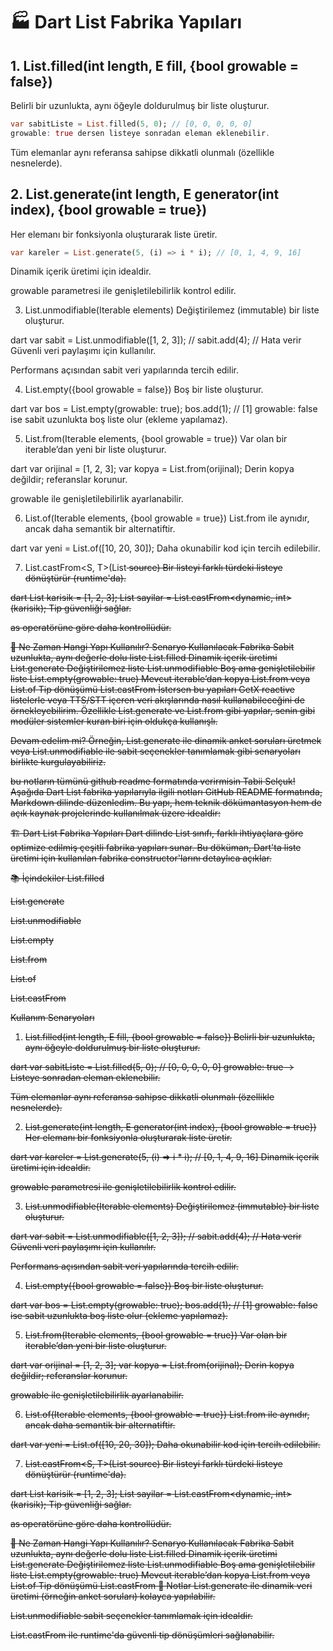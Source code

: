 # 🏭 Dart List Fabrika Yapıları

## 1. List.filled(int length, E fill, {bool growable = false})
Belirli bir uzunlukta, aynı öğeyle doldurulmuş bir liste oluşturur.

```dart
var sabitListe = List.filled(5, 0); // [0, 0, 0, 0, 0]
growable: true dersen listeye sonradan eleman eklenebilir.
```
Tüm elemanlar aynı referansa sahipse dikkatli olunmalı (özellikle nesnelerde).

## 2. List.generate(int length, E generator(int index), {bool growable = true})
Her elemanı bir fonksiyonla oluşturarak liste üretir.

```dart
var kareler = List.generate(5, (i) => i * i); // [0, 1, 4, 9, 16]
```
Dinamik içerik üretimi için idealdir.

growable parametresi ile genişletilebilirlik kontrol edilir.

3. List.unmodifiable(Iterable elements)
Değiştirilemez (immutable) bir liste oluşturur.

dart
var sabit = List.unmodifiable([1, 2, 3]);
// sabit.add(4); // Hata verir
Güvenli veri paylaşımı için kullanılır.

Performans açısından sabit veri yapılarında tercih edilir.

4. List.empty({bool growable = false})
Boş bir liste oluşturur.

dart
var bos = List.empty(growable: true);
bos.add(1); // [1]
growable: false ise sabit uzunlukta boş liste olur (ekleme yapılamaz).

5. List.from(Iterable elements, {bool growable = true})
Var olan bir iterable’dan yeni bir liste oluşturur.

dart
var orijinal = [1, 2, 3];
var kopya = List.from(orijinal);
Derin kopya değildir; referanslar korunur.

growable ile genişletilebilirlik ayarlanabilir.

6. List.of(Iterable<E> elements, {bool growable = true})
List.from ile aynıdır, ancak daha semantik bir alternatiftir.

dart
var yeni = List.of([10, 20, 30]);
Daha okunabilir kod için tercih edilebilir.

7. List.castFrom<S, T>(List<S> source)
Bir listeyi farklı türdeki listeye dönüştürür (runtime'da).

dart
List<dynamic> karisik = [1, 2, 3];
List<int> sayilar = List.castFrom<dynamic, int>(karisik);
Tip güvenliği sağlar.

as operatörüne göre daha kontrollüdür.

🎯 Ne Zaman Hangi Yapı Kullanılır?
Senaryo	Kullanılacak Fabrika
Sabit uzunlukta, aynı değerle dolu liste	List.filled
Dinamik içerik üretimi	List.generate
Değiştirilemez liste	List.unmodifiable
Boş ama genişletilebilir liste	List.empty(growable: true)
Mevcut iterable’dan kopya	List.from veya List.of
Tip dönüşümü	List.castFrom
İstersen bu yapıları GetX reactive listelerle veya TTS/STT içeren veri akışlarında nasıl kullanabileceğini de örnekleyebilirim. Özellikle List.generate ve List.from gibi yapılar, senin gibi modüler sistemler kuran biri için oldukça kullanışlı.

Devam edelim mi? Örneğin, List.generate ile dinamik anket soruları üretmek veya List.unmodifiable ile sabit seçenekler tanımlamak gibi senaryoları birlikte kurgulayabiliriz.

bu notların tümünü github readme formatında verirmisin
Tabii Selçuk! Aşağıda Dart List fabrika yapılarıyla ilgili notları GitHub README formatında, Markdown dilinde düzenledim. Bu yapı, hem teknik dökümantasyon hem de açık kaynak projelerinde kullanılmak üzere idealdir:

🏗️ Dart List Fabrika Yapıları
Dart dilinde List sınıfı, farklı ihtiyaçlara göre optimize edilmiş çeşitli fabrika yapıları sunar. Bu döküman, Dart'ta liste üretimi için kullanılan fabrika constructor'larını detaylıca açıklar.

📚 İçindekiler
List.filled

List.generate

List.unmodifiable

List.empty

List.from

List.of

List.castFrom

Kullanım Senaryoları

1. List.filled(int length, E fill, {bool growable = false})
Belirli bir uzunlukta, aynı öğeyle doldurulmuş bir liste oluşturur.

dart
var sabitListe = List.filled(5, 0); // [0, 0, 0, 0, 0]
growable: true → Listeye sonradan eleman eklenebilir.

Tüm elemanlar aynı referansa sahipse dikkatli olunmalı (özellikle nesnelerde).

2. List.generate(int length, E generator(int index), {bool growable = true})
Her elemanı bir fonksiyonla oluşturarak liste üretir.

dart
var kareler = List.generate(5, (i) => i * i); // [0, 1, 4, 9, 16]
Dinamik içerik üretimi için idealdir.

growable parametresi ile genişletilebilirlik kontrol edilir.

3. List.unmodifiable(Iterable elements)
Değiştirilemez (immutable) bir liste oluşturur.

dart
var sabit = List.unmodifiable([1, 2, 3]);
// sabit.add(4); // Hata verir
Güvenli veri paylaşımı için kullanılır.

Performans açısından sabit veri yapılarında tercih edilir.

4. List.empty({bool growable = false})
Boş bir liste oluşturur.

dart
var bos = List.empty(growable: true);
bos.add(1); // [1]
growable: false ise sabit uzunlukta boş liste olur (ekleme yapılamaz).

5. List.from(Iterable elements, {bool growable = true})
Var olan bir iterable’dan yeni bir liste oluşturur.

dart
var orijinal = [1, 2, 3];
var kopya = List.from(orijinal);
Derin kopya değildir; referanslar korunur.

growable ile genişletilebilirlik ayarlanabilir.

6. List.of(Iterable<E> elements, {bool growable = true})
List.from ile aynıdır, ancak daha semantik bir alternatiftir.

dart
var yeni = List.of([10, 20, 30]);
Daha okunabilir kod için tercih edilebilir.

7. List.castFrom<S, T>(List<S> source)
Bir listeyi farklı türdeki listeye dönüştürür (runtime'da).

dart
List<dynamic> karisik = [1, 2, 3];
List<int> sayilar = List.castFrom<dynamic, int>(karisik);
Tip güvenliği sağlar.

as operatörüne göre daha kontrollüdür.

🎯 Ne Zaman Hangi Yapı Kullanılır?
Senaryo	Kullanılacak Fabrika
Sabit uzunlukta, aynı değerle dolu liste	List.filled
Dinamik içerik üretimi	List.generate
Değiştirilemez liste	List.unmodifiable
Boş ama genişletilebilir liste	List.empty(growable: true)
Mevcut iterable’dan kopya	List.from veya List.of
Tip dönüşümü	List.castFrom
📌 Notlar
List.generate ile dinamik veri üretimi (örneğin anket soruları) kolayca yapılabilir.

List.unmodifiable sabit seçenekler tanımlamak için idealdir.

List.castFrom ile runtime'da güvenli tip dönüşümleri sağlanabilir.
